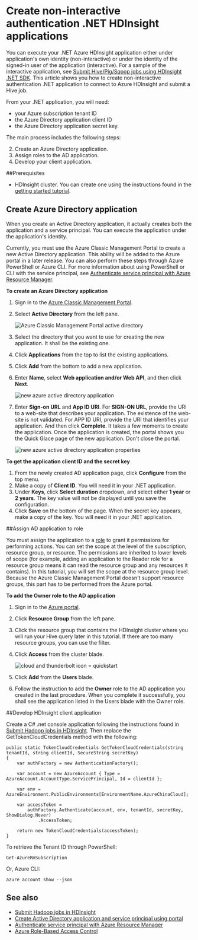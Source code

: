 <!-- not suitable for Mooncake -->

<properties
	pageTitle="Create non-interactive authentication .NET HDInsight applciations | Azure"
	description="Learn how to create non-interactive authentication .NET HDInsight applications."
	editor="cgronlun"
	manager="jhubbard"
	services="hdinsight"
	documentationCenter=""
	tags="azure-portal"
	authors="mumian"/>

<tags
	ms.service="hdinsight"
	ms.workload="big-data"
	ms.tgt_pltfrm="na"
	ms.devlang="na"
	ms.topic="article"
	ms.date="09/02/2016"
	wacn.date=""
	ms.author="jgao"/>

# Create non-interactive authentication .NET HDInsight applications

You can execute your .NET Azure HDInsight application either under application's own identity (non-interactive) or under the identity of the signed-in user of the application (interactive). For a sample of the interactive application, see [Submit Hive/Pig/Sqoop jobs using HDInsight .NET SDK](/documentation/articles/hdinsight-submit-hadoop-jobs-programmatically/#submit-hivepigsqoop-jobs-using-hdinsight-net-sdk). This article shows you how to create non-interactive authentication .NET application to connect to Azure HDInsight and submit a Hive job.

From your .NET application, you will need:

- your Azure subscription tenant ID
- the Azure Directory application client ID
- the Azure Directory application secret key.  

The main process includes the following steps:

2. Create an Azure Directory application.
2. Assign roles to the AD application.
3. Develop your client application.


##Prerequisites

- HDInsight cluster. You can create one using the instructions found in the [getting started tutorial](/documentation/articles/hdinsight-hadoop-tutorial-get-started-windows-v1/#create-cluster). 




## Create Azure Directory application 
When you create an Active Directory application, it actually creates both the application and a service principal. You can execute the application under the application's identity.

Currently, you must use the Azure Classic Management Portal to create a new Active Directory application. This ability will be added to the Azure portal in a later release. You can also perform these steps through Azure PowerShell or Azure CLI. For more information about using PowerShell or CLI with the service principal, see [Authenticate service principal with Azure Resource Manager](/documentation/articles/resource-group-authenticate-service-principal/).

**To create an Azure Directory application**

1.	Sign in to the [Azure Classic Management Portal]( https://manage.windowsazure.cn/).
2.	Select **Active Directory** from the left pane.

    ![Azure Classic Management Portal active directory](.\media\hdinsight-create-non-interactive-authentication-dotnet-application\active-directory.png)
    
3.	Select the directory that you want to use for creating the new application. It shall be the existing one.
4.	Click **Applications** from the top to list the existing applications.
5.	Click **Add** from the bottom to add a new application.
6.	Enter **Name**, select **Web application and/or Web API**, and then click **Next**.

    ![new azure active directory application](.\media\hdinsight-create-non-interactive-authentication-dotnet-application\hdinsight-add-ad-application.png)

7.	Enter **Sign-on URL** and **App ID URI**. For **SIGN-ON URL**, provide the URI to a web-site that describes your application. The existence of the web-site is not validated. For APP ID URI, provide the URI that identifies your application. And then click **Complete**.
It takes a few moments to create the application.  Once the application is created, the portal shows you the Quick Glace page of the new application. Don't close the portal. 

    ![new azure active directory application properties](.\media\hdinsight-create-non-interactive-authentication-dotnet-application\hdinsight-add-ad-application-properties.png)

**To get the application client ID and the secret key**

1.	From the newly created AD application page, click **Configure** from the top menu.
2.	Make a copy of **Client ID**. You will need it in your .NET application.
3.	Under **Keys**, click **Select duration** dropdown, and select either **1 year** or **2 years**. The key value will not be displayed until you save the configuration.
4.	Click **Save** on the bottom of the page. When the secret key appears, make a copy of the key. You will need it in your .NET application.

##Assign AD application to role

You must assign the application to a [role](/documentation/articles/role-based-access-built-in-roles/) to grant it permissions for performing actions. You can set the scope at the level of the subscription, resource group, or resource. The permissions are inherited to lower levels of scope (for example, adding an application to the Reader role for a resource group means it can read the resource group and any resources it contains). In this tutorial, you will set the scope at the resource group level.  Because the Azure Classic Management Portal doesn't support resource groups, this part has to be performed from the Azure portal. 

**To add the Owner role to the AD application**

1.	Sign in to the [Azure portal](https://portal.azure.cn).
2.	Click **Resource Group** from the left pane.
3.	Click the resource group that contains the HDInsight cluster where you will run your Hive query later in this tutorial. If there are too many resource groups, you can use the filter.
4.	Click **Access** from the cluster blade.

    ![cloud and thunderbolt icon = quickstart](./media/hdinsight-hadoop-create-linux-cluster-portal/quickstart.png)
5.	Click **Add** from the **Users** blade.
6.	Follow the instruction to add the **Owner** role to the AD application you created in the last procedure. When you complete it successfully, you shall see the application listed in the Users blade with the Owner role.


##Develop HDInsight client application

Create a C# .net console application following the instructions found in [Submit Hadoop jobs in HDInsight](/documentation/articles/hdinsight-submit-hadoop-jobs-programmatically/#submit-hivepigsqoop-jobs-using-hdinsight-net-sdk). Then replace the GetTokenCloudCredentials method with the following:

    public static TokenCloudCredentials GetTokenCloudCredentials(string tenantId, string clientId, SecureString secretKey)
    {
        var authFactory = new AuthenticationFactory();

        var account = new AzureAccount { Type = AzureAccount.AccountType.ServicePrincipal, Id = clientId };

        var env = AzureEnvironment.PublicEnvironments[EnvironmentName.AzureChinaCloud];

        var accessToken =
            authFactory.Authenticate(account, env, tenantId, secretKey, ShowDialog.Never)
                .AccessToken;

        return new TokenCloudCredentials(accessToken);
    }

To retrieve the Tenant ID through PowerShell:

    Get-AzureRmSubscription

Or, Azure CLI:

    azure account show --json

      
## See also

- [Submit Hadoop jobs in HDInsight](/documentation/articles/hdinsight-submit-hadoop-jobs-programmatically/)
- [Create Active Directory application and service principal using portal](/documentation/articles/resource-group-create-service-principal-portal/)
- [Authenticate service principal with Azure Resource Manager](/documentation/articles/resource-group-authenticate-service-principal/)
- [Azure Role-Based Access Control](/documentation/articles/role-based-access-control-configure/)